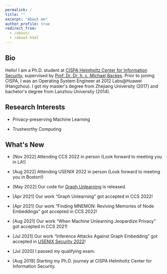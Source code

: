 ```yaml
---
permalink: /
title: ""
excerpt: "About me"
author_profile: true
redirect_from: 
  - /about/
  - /about.html
---
```


## Bio

Hello! I am a Ph.D. student at [CISPA Helmholtz Center for Information Security](http://cispa.de/), supervised by [Prof. Dr. Dr. h. c. Michael Backes](https://cispa.de/people/backes/). Prior to joining CISPA, I was an Operating System Engineer at 2012 Labs@Huawei (Hangzhou). I got my master's degree from Zhejiang University (2017) and bachelor's degree from Lanzhou University (2014).

## Research Interests

- Privacy-preserving Machine Learning

- Trustworthy Computing


## What's New
- [Nov 2022] Attending CCS 2022 in person (Look forward to meeting you in LA!)
  
- [Aug 2022] Attending USENIX 2022 in person (Look forward to meeting you in Boston!)
  
- [May 2022] Our code for [Graph Unlearning](https://github.com/MinChen00/Graph-Unlearning.git) is released.

- [Apr 2021] Our work “Graph Unlearning” got accepted in CCS 2022!

- [Apr 2021] Our work “Finding MNEMON: Reviving Memories of Node Embeddings” got accepted in CCS 2022!

<!-- - [Jan 2022] Our code for [When Machine Unlearning Jeopardizes Privacy](https://github.com/MinChen00/UnlearningLeaks) is released. -->

- [Aug 2021] Our work “When Machine Unlearning Jeopardize Privacy” got accepted in CCS 2021!

- [Jul 2021] Our work “Inference Attacks Against Graph Embedding” got accepted in [USENIX Security 2022](https://www.usenix.org/conference/usenixsecurity22)!

<!-- - [Mar 2021] Our Technical report titled [Graph Unlearning](https://arxiv.org/abs/2103.14991) is online now. -->

- [Jul 2020] I passed my qualifying exam.

<!-- - [May 2020] Our Technical report titled [When Machine Unlearning Jeopardizes Privacy](https://arxiv.org/abs/2005.02205) is online now. -->

- [Aug 2019] Starting my Ph.D. journey at CISPA Helmholtz Center for Information Security.